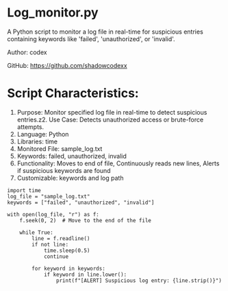  # Log_monitor.py

A Python script to monitor a log file in real-time for suspicious entries containing keywords like 'failed', 'unauthorized', or 'invalid'.

Author: codex

GitHub: https://github.com/shadowcodexx

# Script Characteristics:

1. Purpose: Monitor specified log file in real-time to detect suspicious entries.z2. Use Case: Detects unauthorized access or brute-force attempts.
2. Language: Python
3. Libraries: time
4. Monitored File: sample_log.txt
5. Keywords: failed, unauthorized, invalid
6. Functionality:
   Moves to end of file,
   Continuously reads new lines,
   Alerts if suspicious keywords are found
7. Customizable: keywords and log path

```
import time
log_file = "sample_log.txt"
keywords = ["failed", "unauthorized", "invalid"]

with open(log_file, "r") as f:
    f.seek(0, 2)  # Move to the end of the file

    while True:
        line = f.readline()
        if not line:
            time.sleep(0.5)
            continue

        for keyword in keywords:
            if keyword in line.lower():
                print(f"[ALERT] Suspicious log entry: {line.strip()}")
```

